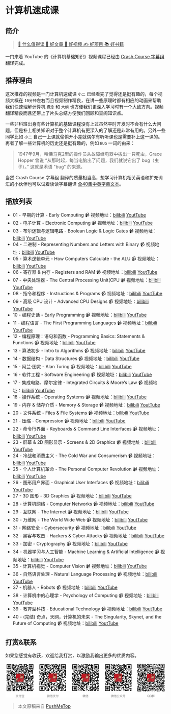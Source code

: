 # 计算机速成课

## 简介

> [💎 什么值得读 📒 好文章 🎥 好视频 ✍️ 好项目 📚 好书籍 ](https://github.com/pushmetop/reading-lists)

一门来着 YouTube 的《计算机基础知识》视频课程已经由 [Crash Course 字幕组](https://github.com/1c7/crash-course-computer-science-chinese) 翻译完成。

## 推荐理由

这次推荐的视频是一门计算机速成课 `小二` 已经看完了觉得还是挺有趣的，每个视频大概在 `10分钟`左右而且视频制作精良，在讲一些原理时都有相应的动画来帮助我们快速理解计算机 `概念` 和 `大纲` 也方便我们更深入学习时有一个大致方向。视频翻译精良而且还带上了片头总结方便我们回顾和查阅知识点。

一些非科班出身有些计算机的基础课程没有上过虽然平时开发时不会有什么大问题，但是补上相关知识对于整个计算机有更深入的了解还是非常有用的。另外一些同学比如 `小二` 自己一上课就偷偷开小差就偶尔有听听课也是需要补上这一课的。再者了解一些计算机的历史还是挺有趣的，例如 `BUG` 一词的由来：

> 1947年9月，哈佛马克2型的操作员从故障继电器中拔出一只死虫，Grace Hopper 曾说 “从那时起，每当电脑出了问题，我们就说它出了 bug（虫子）。” 这就是术语 "bug" 的来源。

当然 Crash Course 字幕组 翻译的质量相当高，想学习计算机相关英语和扩充词汇的小伙伴也可以试着读读字幕翻译 [全40集中英字幕文本](https://github.com/1c7/crash-course-computer-science-chinese/tree/3549ba94972fb7c267703b0b27ecbf976018ae4d/(%E5%AD%97%E5%B9%95)%E5%85%A840%E9%9B%86%E4%B8%AD%E8%8B%B1%E5%AD%97%E5%B9%95%E6%96%87%E6%9C%AC)。

## 播放列表

* 01 - 早期的计算 - Early Computing 📹 视频地址：[bilibili](https://www.bilibili.com/video/av21376839/?p=1) [YoutTube](https://www.youtube.com/watch?v=O5nskjZ_GoI&list=PL8dPuuaLjXtNlUrzyH5r6jN9ulIgZBpdo&index=2)
* 02 - 电子计算 - Electronic Computing 📹 视频地址：[bilibili](https://www.bilibili.com/video/av21376839/?p=2) [YoutTube](https://www.youtube.com/watch?v=LN0ucKNX0hc&list=PL8dPuuaLjXtNlUrzyH5r6jN9ulIgZBpdo&index=3)
* 03 - 布尔逻辑与逻辑电路 - Boolean Logic & Logic Gates 📹 视频地址：[bilibili](https://www.bilibili.com/video/av21376839/?p=3) [YoutTube](https://www.youtube.com/watch?v=gI-qXk7XojA&list=PL8dPuuaLjXtNlUrzyH5r6jN9ulIgZBpdo&index=4)
* 04 - 二进制 - Representing Numbers and Letters with Binary 📹 视频地址：[bilibili](https://www.bilibili.com/video/av21376839/?p=4) [YoutTube](https://www.youtube.com/watch?v=1GSjbWt0c9M&list=PL8dPuuaLjXtNlUrzyH5r6jN9ulIgZBpdo&index=5)
* 05 - 算术逻辑单元 - How Computers Calculate - the ALU 📹 视频地址：[bilibili](https://www.bilibili.com/video/av21376839/?p=5) [YoutTube](https://www.youtube.com/watch?v=1I5ZMmrOfnA&list=PL8dPuuaLjXtNlUrzyH5r6jN9ulIgZBpdo&index=6)
* 06 - 寄存器 & 内存 - Registers and RAM 📹 视频地址：[bilibili](https://www.bilibili.com/video/av21376839/?p=6) [YoutTube](https://www.youtube.com/watch?v=fpnE6UAfbtU&list=PL8dPuuaLjXtNlUrzyH5r6jN9ulIgZBpdo&index=7)
* 07 - 中央处理器 - The Central Processing Unit(CPU 📹 视频地址：[bilibili](https://www.bilibili.com/video/av21376839/?p=7) [YoutTube](https://www.youtube.com/watch?v=FZGugFqdr60&list=PL8dPuuaLjXtNlUrzyH5r6jN9ulIgZBpdo&index=8)
* 08 - 指令和程序 - Instructions & Programs 📹 视频地址：[bilibili](https://www.bilibili.com/video/av21376839/?p=8) [YoutTube](https://www.youtube.com/watch?v=zltgXvg6r3k&list=PL8dPuuaLjXtNlUrzyH5r6jN9ulIgZBpdo&index=9)
* 09 - 高级 CPU 设计 - Advanced CPU Designs 📹 视频地址：[bilibili](https://www.bilibili.com/video/av11867964/9) [YoutTube](https://www.youtube.com/watch?v=rtAlC5J1U40&list=PL8dPuuaLjXtNlUrzyH5r6jN9ulIgZBpdo&index=10)
* 10 - 编程史话 - Early Programming 📹 视频地址：[bilibili](https://www.bilibili.com/video/av21376839/?p=10) [YoutTube](https://www.youtube.com/watch?v=nwDq4adJwzM&list=PL8dPuuaLjXtNlUrzyH5r6jN9ulIgZBpdo&index=11)
* 11 - 编程语言 - The First Programming Languages 📹 视频地址：[bilibili](https://www.bilibili.com/video/av21376839/?p=11) [YoutTube](https://www.youtube.com/watch?v=RU1u-js7db8&list=PL8dPuuaLjXtNlUrzyH5r6jN9ulIgZBpdo&index=12)
* 12 - 编程原理：语句和函数 - Programming Basics: Statements & Functions 📹 视频地址：[bilibili](https://www.bilibili.com/video/av21376839/?p=12) [YoutTube](https://www.youtube.com/watch?v=l26oaHV7D40&list=PL8dPuuaLjXtNlUrzyH5r6jN9ulIgZBpdo&index=13)
* 13 - 算法初步 - Intro to Algorithms 📹 视频地址：[bilibili](https://www.bilibili.com/video/av21376839/?p=13) [YoutTube](https://www.youtube.com/watch?v=rL8X2mlNHPM&list=PL8dPuuaLjXtNlUrzyH5r6jN9ulIgZBpdo&index=14)
* 14 - 数据结构 - Data Structures 📹 视频地址：[bilibili](https://www.bilibili.com/video/av21376839/?p=14) [YoutTube](https://www.youtube.com/watch?v=DuDz6B4cqVc&list=PL8dPuuaLjXtNlUrzyH5r6jN9ulIgZBpdo&index=15)
* 15 - 阿兰·图灵 - Alan Turing 📹 视频地址：[bilibili](https://www.bilibili.com/video/av21376839/?p=15) [YoutTube](https://www.youtube.com/watch?v=7TycxwFmdB0&list=PL8dPuuaLjXtNlUrzyH5r6jN9ulIgZBpdo&index=16)
* 16 - 软件工程 - Software Engineering 📹 视频地址：[bilibili](https://www.bilibili.com/video/av21376839/?p=16) [YoutTube](https://www.youtube.com/watch?v=O753uuutqH8&list=PL8dPuuaLjXtNlUrzyH5r6jN9ulIgZBpdo&index=17)
* 17 - 集成电路、摩尔定律 - Integrated Circuits & Moore’s Law 📹 视频地址：[bilibili](https://www.bilibili.com/video/av21376839/?p=17) [YoutTube](https://www.youtube.com/watch?v=6-tKOHICqrI&list=PL8dPuuaLjXtNlUrzyH5r6jN9ulIgZBpdo&index=18)
* 18 - 操作系统 - Operating Systems 📹 视频地址：[bilibili](https://www.bilibili.com/video/av21376839/?p=18) [YoutTube](https://www.youtube.com/watch?v=26QPDBe-NB8&list=PL8dPuuaLjXtNlUrzyH5r6jN9ulIgZBpdo&index=19)
* 19 - 内存 & 储存介质 - Memory & Storage 📹 视频地址：[bilibili](https://www.bilibili.com/video/av21376839/?p=19) [YoutTube](https://www.youtube.com/watch?v=TQCr9RV7twk&list=PL8dPuuaLjXtNlUrzyH5r6jN9ulIgZBpdo&index=20)
* 20 - 文件系统 - Files & File Systems 📹 视频地址：[bilibili](https://www.bilibili.com/video/av21376839/?p=20) [YoutTube](https://www.youtube.com/watch?v=KN8YgJnShPM&list=PL8dPuuaLjXtNlUrzyH5r6jN9ulIgZBpdo&index=21)
* 21 - 压缩 - Compression 📹 视频地址：[bilibili](https://www.bilibili.com/video/av21376839/?p=21) [YoutTube](https://www.youtube.com/watch?v=OtDxDvCpPL4&list=PL8dPuuaLjXtNlUrzyH5r6jN9ulIgZBpdo&index=22)
* 22 - 命令行界面 - Keyboards & Command Line Interfaces 📹 视频地址：[bilibili](https://www.bilibili.com/video/av21376839/?p=22) [YoutTube](https://www.youtube.com/watch?v=4RPtJ9UyHS0&list=PL8dPuuaLjXtNlUrzyH5r6jN9ulIgZBpdo&index=23)
* 23 - 屏幕 & 2D 图形显示 - Screens & 2D Graphics 📹 视频地址：[bilibili](https://www.bilibili.com/video/av21376839/?p=23) [YoutTube](https://www.youtube.com/watch?v=7Jr0SFMQ4Rs&list=PL8dPuuaLjXtNlUrzyH5r6jN9ulIgZBpdo&index=24)
* 24 - 冷战和消费主义 - The Cold War and Consumerism 📹 视频地址：[bilibili](https://www.bilibili.com/video/av21376839/?p=24) [YoutTube](https://www.youtube.com/watch?v=m8i38Yq1wX4&list=PL8dPuuaLjXtNlUrzyH5r6jN9ulIgZBpdo&index=25)
* 25 - 个人计算机革命 - The Personal Computer Revolution 📹 视频地址：[bilibili](https://www.bilibili.com/video/av21376839/?p=25) [YoutTube](https://www.youtube.com/watch?v=M5BZou6C01w&list=PL8dPuuaLjXtNlUrzyH5r6jN9ulIgZBpdo&index=26)
* 26 - 图形用户界面 - Graphical User Interfaces 📹 视频地址：[bilibili](https://www.bilibili.com/video/av21376839/?p=26) [YoutTube](https://www.youtube.com/watch?v=XIGSJshYb90&list=PL8dPuuaLjXtNlUrzyH5r6jN9ulIgZBpdo&index=27)
* 27 - 3D 图形 - 3D Graphics 📹 视频地址：[bilibili](https://www.bilibili.com/video/av21376839/?p=27) [YoutTube](https://www.youtube.com/watch?v=TEAtmCYYKZA&list=PL8dPuuaLjXtNlUrzyH5r6jN9ulIgZBpdo&index=28)
* 28 - 计算机网络 - Computer Networks 📹 视频地址：[bilibili](https://www.bilibili.com/video/av21376839/?p=28) [YoutTube](https://www.youtube.com/watch?v=3QhU9jd03a0&list=PL8dPuuaLjXtNlUrzyH5r6jN9ulIgZBpdo&index=29)
* 29 - 互联网 - The Internet 📹 视频地址：[bilibili](https://www.bilibili.com/video/av21376839/?p=29) [YoutTube](https://www.youtube.com/watch?v=AEaKrq3SpW8&list=PL8dPuuaLjXtNlUrzyH5r6jN9ulIgZBpdo&index=30)
* 30 - 万维网 - The World Wide Web 📹 视频地址：[bilibili](https://www.bilibili.com/video/av21376839/?p=30) [YoutTube](https://www.youtube.com/watch?v=guvsH5OFizE&list=PL8dPuuaLjXtNlUrzyH5r6jN9ulIgZBpdo&index=31)
* 31 - 网络安全 - Cybersecurity 📹 视频地址：[bilibili](https://www.bilibili.com/video/av21376839/?p=31) [YoutTube](https://www.youtube.com/watch?v=bPVaOlJ6ln0&list=PL8dPuuaLjXtNlUrzyH5r6jN9ulIgZBpdo&index=32)
* 32 - 黑客与攻击 - Hackers & Cyber Attacks 📹 视频地址：[bilibili](https://www.bilibili.com/video/av21376839/?p=32) [YoutTube](https://www.youtube.com/watch?v=_GzE99AmAQU&list=PL8dPuuaLjXtNlUrzyH5r6jN9ulIgZBpdo&index=33)
* 33 - 加密 - Cryptography 📹 视频地址：[bilibili](https://www.bilibili.com/video/av21376839/?p=33) [YoutTube](https://www.youtube.com/watch?v=jhXCTbFnK8o&list=PL8dPuuaLjXtNlUrzyH5r6jN9ulIgZBpdo&index=34)
* 34 - 机器学习与人工智能 - Machine Learning & Artificial Intelligence 📹 视频地址：[bilibili](https://www.bilibili.com/video/av21376839/?p=34) [YoutTube](https://www.youtube.com/watch?v=z-EtmaFJieY&list=PL8dPuuaLjXtNlUrzyH5r6jN9ulIgZBpdo&index=35)
* 35 - 计算机视觉 - Computer Vision 📹 视频地址：[bilibili](https://www.bilibili.com/video/av21376839/?p=35) [YoutTube](https://www.youtube.com/watch?v=-4E2-0sxVUM&list=PL8dPuuaLjXtNlUrzyH5r6jN9ulIgZBpdo&index=36)
* 36 - 自然语言处理 - Natural Language Processing 📹 视频地址：[bilibili](https://www.bilibili.com/video/av21376839/?p=36) [YoutTube](https://www.youtube.com/watch?v=fOvTtapxa9c&list=PL8dPuuaLjXtNlUrzyH5r6jN9ulIgZBpdo&index=37)
* 37 - 机器人 - Robots 📹 视频地址：[bilibili](https://www.bilibili.com/video/av21376839/?p=37) [YoutTube](https://www.youtube.com/watch?v=3XkL0qQ21Oo&list=PL8dPuuaLjXtNlUrzyH5r6jN9ulIgZBpdo&index=38)
* 38 - 计算机中的心理学 - Psychology of Computing 📹 视频地址：[bilibili](https://www.bilibili.com/video/av21376839/?p=38) [YoutTube](https://www.youtube.com/watch?v=DEHsvQ3Ylwg&list=PL8dPuuaLjXtNlUrzyH5r6jN9ulIgZBpdo&index=39)
* 39 - 教育型科技 - Educational Technology 📹 视频地址：[bilibili](https://www.bilibili.com/video/av21376839/?p=39) [YoutTube](https://www.youtube.com/watch?v=zTi3_l5h5PQ&list=PL8dPuuaLjXtNlUrzyH5r6jN9ulIgZBpdo&index=40)
* 40 - (完结) 奇点，天网，计算机的未来 - The Singularity, Skynet, and the Future of Computing 📹 视频地址：[bilibili](https://www.bilibili.com/video/av21376839/?p=40) [YoutTube](https://www.youtube.com/watch?v=5TNAz1HYg18&list=PL8dPuuaLjXtNlUrzyH5r6jN9ulIgZBpdo&index=41)

## 打赏&联系

如果您感觉有收获，欢迎给我打赏，以激励我输出更多的优质内容。

![打赏&联系](https://raw.githubusercontent.com/pushmetop/resource/master/donate/donate.png)

> 本文原稿来自 [PushMeTop](https://github.com/pushmetop/reading-lists)